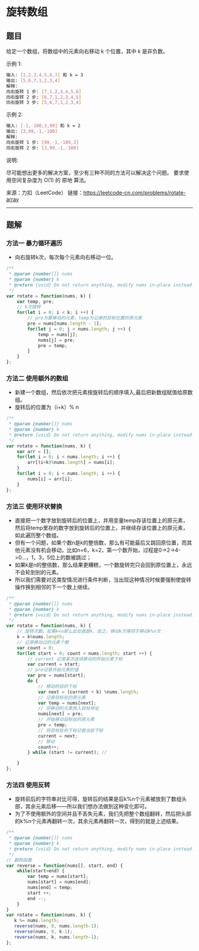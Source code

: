 # 旋转数组

## 题目

给定一个数组，将数组中的元素向右移动 k 个位置，其中 k 是非负数。

示例 1:

```bash
输入: [1,2,3,4,5,6,7] 和 k = 3
输出: [5,6,7,1,2,3,4]
解释:
向右旋转 1 步: [7,1,2,3,4,5,6]
向右旋转 2 步: [6,7,1,2,3,4,5]
向右旋转 3 步: [5,6,7,1,2,3,4]
```

示例 2:

```bash
输入: [-1,-100,3,99] 和 k = 2
输出: [3,99,-1,-100]
解释: 
向右旋转 1 步: [99,-1,-100,3]
向右旋转 2 步: [3,99,-1,-100]
```

说明:

尽可能想出更多的解决方案，至少有三种不同的方法可以解决这个问题。
要求使用空间复杂度为 O(1) 的 原地 算法。

来源：力扣（LeetCode）
链接：https://leetcode-cn.com/problems/rotate-array

---

## 题解

### 方法一 暴力循环遍历

- 向右旋转k次，每次每个元素向右移动一位。

```javascript
/**
 * @param {number[]} nums
 * @param {number} k
 * @return {void} Do not return anything, modify nums in-place instead.
 */
var rotate = function(nums, k) {
    var temp, pre;
    // k次旋转
    for(let i = 0; i < k; i ++) {
        // pre为要移动的元素，temp为记录的目标位置的原元素
        pre = nums[nums.length - 1];
        for(let j = 0; j < nums.length; j ++) {
            temp = nums[j];
            nums[j] = pre;
            pre = temp;
        }
    }
};
```

### 方法二 使用额外的数组

- 新建一个数组，然后依次把元素按旋转后的顺序填入,最后把新数组赋值给原数组。
- 旋转后的位置为（i+k）% n

```javascript
/**
 * @param {number[]} nums
 * @param {number} k
 * @return {void} Do not return anything, modify nums in-place instead.
 */
var rotate = function(nums, k) {
    var arr = [];
    for(let i = 0; i < nums.length; i ++) {
        arr[(i+k)%nums.length] = nums[i];
    }
    for(let i = 0; i < nums.length; i ++) {
        nums[i] = arr[i];
    }
};
```

### 方法三 使用环状替换

- 直接把一个数字放到旋转后的位置上，并用变量temp存该位置上的原元素，然后将temp里存的数字放到旋转后的位置上，并继续存该位置上的原元素，如此遍历整个数组。
- 但有一个问题，如果个数n是k的整倍数，那么有可能最后又跳回原位置，而其他元素没有机会移动，比如n=6，k=2，第一个数开始，过程是0->2->4->0...，1，3，5位上的数被跳过；
- 如果k是n的整倍数，那么结果更糟糕，一个数旋转完只会回到原位置上，永远不会轮到别的元素。
- 所以我们需要对这类型情况进行条件判断，当出现这种情况时候要强制使旋转操作换到相邻的下一个数上继续。

```javascript
/**
 * @param {number[]} nums
 * @param {number} k
 * @return {void} Do not return anything, modify nums in-place instead.
 */
var rotate = function(nums, k) {
    // 旋转次数。如果k<n那么此处就是k，反之，移动k次等同于移动k%n次
    k = k%nums.length;
    // 记录移动过的元素个数
    var count = 0;
    for(let start = 0; count < nums.length; start ++) {
        // current 记录某次连续移动的开始元素下标
        var current = start;
        // pre记录开始元素的值
        var pre = nums[start];
        do {
            // 移动的目的下标
            var next = (current + k) %nums.length;
            // 记录目标处的原元素
            var temp = nums[next];
            // 将移动的元素放入目标地址
            nums[next] = pre;
            // 开始移动目标处的原元素
            pre = temp;
            // 将目标处的下标记做当前下标
            current = next;
            // 移动
            count++;
        } while (start != current); // 

    }
};
```

### 方法四 使用反转

- 旋转前后的字符串对比可得，旋转后的结果是后k%n个元素被放到了数组头部，其余元素后移——所以我们想办法做到这种变化即可。
- 为了不使用额外的空间并且不丢失元素，我们先把整个数组翻转，然后把头部的k%n个元素再翻转一次，其余元素再翻转一次，得到的就是上述结果。

```javascript
/**
 * @param {number[]} nums
 * @param {number} k
 * @return {void} Do not return anything, modify nums in-place instead.
 */
// 翻转函数
var reverse = function(nums[], start, end) {
    while(start<end) {
        var temp = nums[start];
        nums[start] = nums[end];
        nums[end] = temp;
        start ++;
        end --;
    }
}
var rotate = function(nums, k) {
   k %= nums.length;
   reverse(nums, 0, nums.length-1);
   reverse(nums, 0, k-1);
   reverse(nums, k, nums.length-1);
};
```

